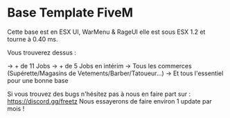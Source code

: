 # Base Template FiveM

Cette base est en ESX UI, WarMenu & RageUI elle est sous ESX 1.2 et tourne à 0.40 ms.

Vous trouverez dessus : 

→ + de 11 Jobs
→ + de 5 Jobs en intérim
→ Tous les commerces (Supérette/Magasins de Vetements/Barber/Tatoueur...)
→ Et tous l'essentiel pour une bonne base




Si vous trouvez des bugs n'hésitez pas à nous en faire part sur : https://discord.gg/freetz
Nous essayerons de faire environ 1 update par mois !
